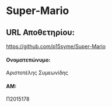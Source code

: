 # Super-Mario

## URL Αποθετηρίου:

https://github.com/p15syme/Super-Mario

#### Ονοματεπώνυμο:
Αριστοτέλης Συμεωνίδης

#### ΑΜ:
Π2015178

